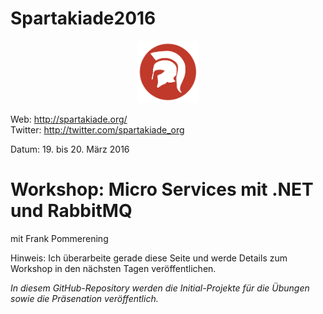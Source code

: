 # Spartakiade2016

<p align="center"><img src="images/logo_spartakiade.png" width=100/></p>

Web: http://spartakiade.org/  
Twitter: http://twitter.com/spartakiade_org

Datum: 19. bis 20. März 2016

# Workshop: Micro Services mit .NET und RabbitMQ
mit Frank Pommerening

Hinweis: Ich überarbeite gerade diese Seite und werde Details zum Workshop in den nächsten Tagen veröffentlichen.

*In diesem GitHub-Repository werden die Initial-Projekte für die Übungen sowie die Präsenation veröffentlich.* 